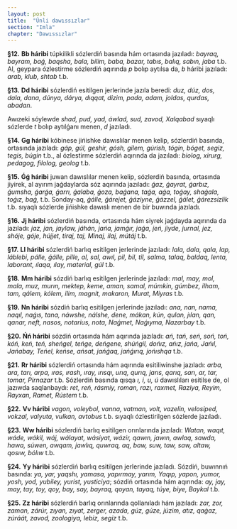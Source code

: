 ```yaml
---
layout: post
title:  "Únli dawıssızlar"
section: "Imla"
chapter: "Dawıssızlar"
---
```


**§12.** **Bb háribi** túpkilikli sózlerdiń basında hám ortasında jazıladı: *bayraq, bayram, baǵ, baqsha, bala, bilim, baba, bazar, tabıs, balıq, sabın, jaba* t.b. Al, geypara ózlestirme sózlerdiń aqırında *p* bolıp aytılsa da, *b* háribi jazıladı: *arab, klub, shtab* t.b.

**§13.** **Dd háribi** sózlerdiń esitilgen jerlerinde jazıla beredi: *duz, dúz, dos, dala, dana, dúnya, dárya, dıqqat, dizim, pada, adam, joldas, qurdas, abadan*.

Awızeki sóylewde *shad, pud, yad, áwlad, sud, zavod, Xalqabad* sıyaqlı sózlerde *t* bolıp aytılǵanı menen, *d* jazıladı.

**§14.** **Gg háribi** kóbinese jińishke dawıslılar menen kelip, sózlerdiń basında, ortasında jazıladı: *gáp, gúl, geshir, gósh, gilem, gúrish, tógin, bóget, segiz, tegis, búgin* t.b., al ózlestirme sózlerdiń aqırında da jazıladı: *biolog, xirurg, pedagog, filolog, geolog* t.b.

**§15.** **Ǵǵ háribi** juwan dawıslılar menen kelip, sózlerdiń basında, ortasında jiyirek, al ayırım jaǵdaylarda sóz aqırında jazıladı: *ǵaz, ǵayrat, ǵarbız, ǵumsha, ǵarǵa, ǵarrı, ǵalaba, ǵoza, baǵana, taǵa, aǵa, toǵay, shaǵala, toǵız, baǵ,* t.b. Sonday-aq, *ǵálle, ǵárejet, ǵáziyne, ǵázzel, ǵálet, ǵárezsizlik* t.b. sıyaqlı sózlerde jińishke dawıslı menen de bir buwında jazıladı.

**§16.** **Jj háribi** sózlerdiń basında, ortasında hám siyrek jaǵdayda aqırında da jazıladı: *jaz, jan, jaylaw, jáhán, jańa, jamǵır, jaǵa, jeń, jiyde, jurnal, jez, shóje, góje, hújjet, tiraj, taj, Minaj, ilaj, mútáj* t.b.

**§17.** **Ll háribi** sózlerdiń barlıq esitilgen jerlerinde jazıladı: *lala, dala, qala, lap, láblebi, pálle, ǵálle, pille, al, sal, awıl, pil, bil, til, salma, talaq, baldaq, lenta, laborant, ılaqa, ılay, material, gúl* t.b.

**§18.** **Mm háribi** sózdiń barlıq esitilgen jerlerinde jazıladı: *mal, may, mol, mala, muz, murın, mektep, keme, aman, samal, múmkin, gúmbez, ilham, tam, qálem, kólem, ilim, magnit, makaron, Murat, Miyras* t.b.

**§19.** **Nn háribi** sózdiń barlıq esitilgen jerlerinde jazıladı: *ana, nan, nama, naqıl, naǵıs, tana, náwshe, nálshe, dene, mákan, kún, qulan, jılan, qan, qanar, neft, nasos, notarius, nota, Naǵmet, Naǵıyma, Nazarbay* t.b.

**§20.** **Ńń háribi** sózdiń ortasında hám aqırında jazıladı: *ań, tań, seń, soń, toń, kóń, keń, teń, sheńgel, teńge, deńgene, shúńgil, dońız, ańız, jańa, Jańıl, Jańabay, Teńel, keńse, ańsat, jańǵaq, jańǵırıq, jońıshqa* t.b.

**§21.** **Rr háribi** sózlerdiń ortasında hám aqırında esitiliwinshe jazıladı: *arba, ara, tarı, arpa, ıras, ırash, ıray, ırısqı, urıq, qurıq, jarıs, qarıq, sarı, ar, tar, tomar, Pirnazar* t.b. Sózlerdiń basında qısqa *ı, i, u, ú* dawıslıları esitilse de, ol jazıwda saqlanbaydı: *ret, reń, rásmiy, roman, razı, raxmet, Raziya, Reyim, Rayxan, Ramet, Rústem* t.b.

**§22.** **Vv háribi** *vagon, voleybol, vanna, vatman, volt, vazelin, velosiped, vokzal, valyuta, vulkan, avtobus* t.b. sıyaqlı ózlestirilgen sózlerde jazıladı.

**§23.** **Ww háribi** sózlerdiń barlıq esitilgen orınlarında jazıladı: *Watan, waqıt, wáde, wákil, wáj, wálayat, wásiyat, wázir, qawın, jawın, awlaq, sawda, hawa, súwen, awqam, jawlıq, quwraq, aq, baw, suw, taw, saw, altaw, qosıw, bólıw* t.b.

**§24.** **Yy háribi** sózlerdiń barlıq esitilgen jerlerinde jazıladı. Sózdiń, buwınnıń basında: *ya, yar, yaqshı, yamasa, yapırmay, yarım, Yaqıp, yapon, yumor, yosh, yod, yubiley, yurist, yusticiya*; sózdiń ortasında hám aqırında: *ay, jay, may, tay, toy, qoy, bay, say, bayraq, qoyan, tayaq, túye, biye, Baykal* t.b.

**§25.** **Zz háribi** sózlerdiń barlıq orınlarında qollanıladı hám jazıladı: *zar, zor, zaman, zárúr, zıyan, zıyat, zerger, azada, gúz, gúze, júzim, atız, qaǵaz, zúráát, zavod, zoologiya, lebiz, segiz* t.b.
